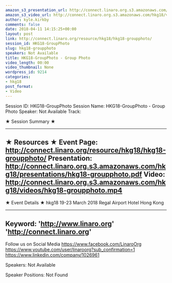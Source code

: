 ```yaml
---
amazon_s3_presentation_url: http://connect.linaro.org.s3.amazonaws.com/hkg18/presentations/hkg18-groupphoto.pdf
amazon_s3_video_url: http://connect.linaro.org.s3.amazonaws.com/hkg18/videos/hkg18-groupphoto.mp4
author: kyle.kirkby
comments: false
date: 2018-04-11 14:15:25+00:00
layout: post
link: http://connect.linaro.org/resource/hkg18/hkg18-groupphoto/
session_id: HKG18-GroupPhoto
slug: hkg18-groupphoto
speakers: Not Available
title: HKG18-GroupPhoto - Group Photo
video_length: 00:00
video_thumbnail: None
wordpress_id: 9214
categories:
- hkg18
post_format:
- Video
---
```


Session ID: HKG18-GroupPhoto
Session Name: HKG18-GroupPhoto - Group Photo
Speaker: Not Available
Track: 


★ Session Summary ★

---------------------------------------------------
★ Resources ★
Event Page: http://connect.linaro.org/resource/hkg18/hkg18-groupphoto/
Presentation: http://connect.linaro.org.s3.amazonaws.com/hkg18/presentations/hkg18-groupphoto.pdf
Video: http://connect.linaro.org.s3.amazonaws.com/hkg18/videos/hkg18-groupphoto.mp4
 ---------------------------------------------------
★ Event Details ★
hkg18
19-23 March 2018 
Regal Airport Hotel Hong Kong

---------------------------------------------------
Keyword: 
'http://www.linaro.org'
'http://connect.linaro.org'
---------------------------------------------------
Follow us on Social Media
https://www.facebook.com/LinaroOrg
https://www.youtube.com/user/linaroorg?sub_confirmation=1
https://www.linkedin.com/company/1026961

Speakers: Not Available

Speaker Positions: Not Found


